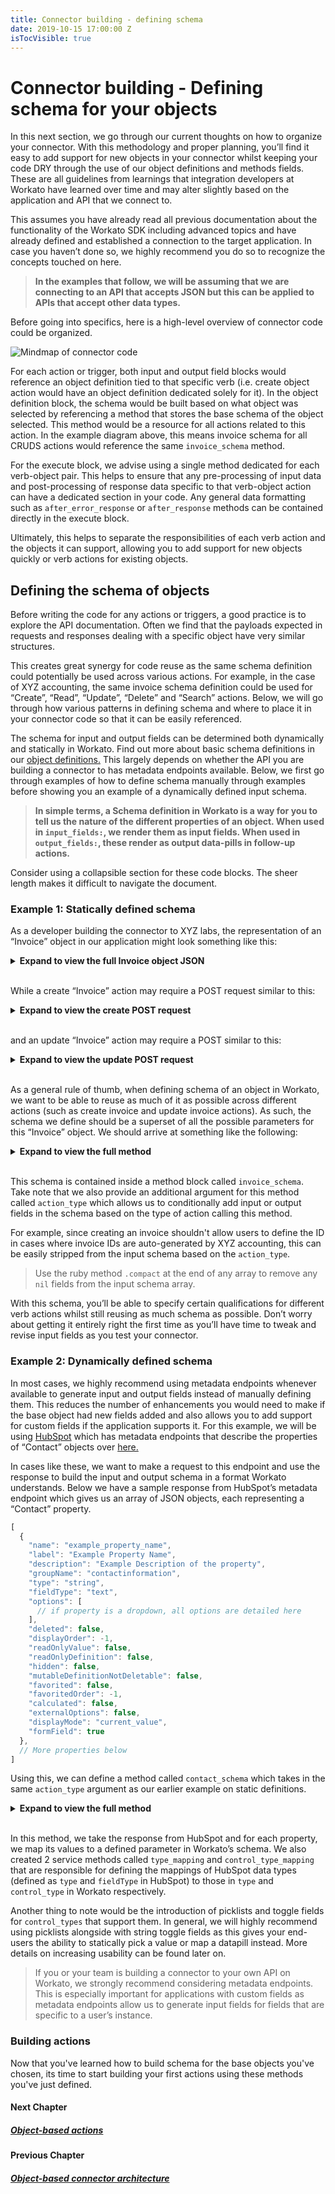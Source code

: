 ```yaml
---
title: Connector building - defining schema
date: 2019-10-15 17:00:00 Z
isTocVisible: true
---
```


# Connector building - Defining schema for your objects
In this next section, we go through our current thoughts on how to organize your connector. With this methodology and proper planning, you’ll find it easy to add support for new objects in your connector whilst keeping your code DRY through the use of our object definitions and methods fields. These are all guidelines from learnings that integration developers at Workato have learned over time and may alter slightly based on the application and API that we connect to.

This assumes you have already read all previous documentation about the functionality of the Workato SDK including advanced topics and have already defined and established a connection to the target application. In case you haven’t done so, we highly recommend you do so to recognize the concepts touched on here.

> **In the examples that follow, we will be assuming that we are connecting to an API that accepts JSON but this can be applied to APIs that accept other data types.**

Before going into specifics, here is a high-level overview of connector code could be organized.

![Mindmap of connector code](/assets/images/sdk/structure.png)

For each action or trigger, both input and output field blocks would reference an object definition tied to that specific verb (i.e. create object action would have an object definition dedicated solely for it). In the object definition block, the schema would be built based on what object was selected by referencing a method that stores the base schema of the object selected. This method would be a resource for all actions related to this action. In the example diagram above, this means invoice schema for all CRUDS actions would reference the same `invoice_schema` method.

For the execute block, we advise using a single method dedicated for each verb-object pair. This helps to ensure that any pre-processing of input data and post-processing of response data specific to that verb-object action can have a dedicated section in your code. Any general data formatting such as `after_error_response` or `after_response` methods can be contained directly in the execute block.

Ultimately, this helps to separate the responsibilities of each verb action and the objects it can support, allowing you to add support for new objects quickly or verb actions for existing objects.

## Defining the schema of objects
Before writing the code for any actions or triggers, a good practice is to explore the API documentation. Often we find that the payloads expected in requests and responses dealing with a specific object have very similar structures.

This creates great synergy for code reuse as the same schema definition could potentially be used across various actions. For example, in the case of XYZ accounting, the same invoice schema definition could be used for “Create”, “Read”, “Update”, “Delete” and “Search” actions. Below, we will go through how various patterns in defining schema and where to place it in your connector code so that it can be easily referenced.

The schema for input and output fields can be determined both dynamically and statically in Workato. Find out more about basic schema definitions in our [object definitions.](developing-connectors/sdk/object-definition.md) This largely depends on whether the API you are building a connector to has metadata endpoints available. Below, we first go through examples of how to define schema manually through examples before showing you an example of a dynamically defined input schema.

> **In simple terms, a Schema definition in Workato is a way for you to tell us the nature of the different properties of an object. When used in `input_fields:`, we render them as input fields. When used in `output_fields:`, these render as output data-pills in follow-up actions.**

Consider using a collapsible section for these code blocks. The sheer length makes it difficult to navigate the document.

### Example 1: Statically defined schema
As a developer building the connector to XYZ labs, the representation of an “Invoice” object in our application might look something like this:

<details>
  <summary><b>Expand to view the full Invoice object JSON</b></summary>

```json
 {
  "TxnDate": "2019-09-19",
  "ID": "1",
  "TotalAmt": 362.07,
  "Line": [
    {
      "Description": "Rock Fountain",
      "SalesItemLineDetail": {
        "Qty": 1,
        "UnitPrice": 275
      },
      "Line-Num": 1,
      "Amount": 275.0,
      "Id": "1"
    },
    {
      "Description": "Fountain Pump",
      "SalesItemLineDetail": {
        "Qty": 1,
        "UnitPrice": 12.75
      },
      "LineNum": 2,
      "Amount": 12.75,
      "Id": "2"
    }
  ],
  "DueDate": "2019-10-19",
  "DocNumber": "1037",
  "Deposit": 0,
  "Balance": 362.07,
  "CustomerRef": {
    "name": "Sonnenschein Family Store",
    "value": "24"
  },
  "BillEmail": {
    "Address": "Familiystore@intuit.com"
  },
  "BillAddr": {
    "Line1": "Russ Sonnenschein",
    "Long": "-122.1141681",
    "Lat": "37.4238562",
    "Id": "95"
  },
  "MetaData": {
    "CreateTime": "2014-09-19T13:16:17-07:00",
    "LastUpdatedTime": "2014-09-19T13:16:17-07:00"
  }
}
```
</details>

<br>

While a create “Invoice” action may require a POST request similar to this:

<details>
  <summary><b>Expand to view the create POST request</b></summary>

```curl
POST /invoice/create
Content type:application/json

{
  "Line": [
    {
      "Description": "Fountain straws",
      "SalesItemLineDetail": {
        "Qty": 100,
        "UnitPrice": 0.075,
      },
      "Line-Num": 1,
      "Amount": 7.50,
      "Id": "192 "
    },
  ],
  "CustomerRef": {
    "value": "1"
  }
}
```
</details>

<br>

and an update “Invoice” action may require a POST similar to this:

<details>
  <summary><b>Expand to view the update POST request</b></summary>

```curl
POST /invoice/update
Content type:application/json

{
  "ID": "1",
  "Line": [
    {
        "Description": "Fountain straws",
        "SalesItemLineDetail": {
          "Qty": 100,
          "UnitPrice": 0.075,
        },
        "Line-Num": 1,
        "Amount": 7.50,
        "Id": "192 "
    },
  ],
  "CustomerRef": {
    "value": "1"
  }
}
```
</details>
<br>

As a general rule of thumb, when defining schema of an object in Workato, we want to be able to reuse as much of it as possible across different actions (such as create invoice and update invoice actions). As such, the schema we define should be a superset of all the possible parameters for this “Invoice” object. We should arrive at something like the following:
<br>
<details>
  <summary><b>Expand to view the full method</b></summary>

```ruby
methods: {
  invoice_schema: lambda do |action_type|
    [
      { name: "Id" } if action_type != 'create',
      { name: "TxnDate" },
      { name: "TotalAmt", type: "number" },
      {
        name: "Line",
        type: "array",
        of: "object",
        properties: [
          { name: "Description" },
          {
            name: "SalesItemLineDetail",
            type: "object",
            properties: [
              { name: "Qty", type: "number" },
              { name: "UnitPrice", type: "number" }
            ]
          },
          { name: "Line-Num", type: "number" },
          { name: "Amount", type: "number" },
          { name: "Id" }
        ]
      },
      { name: "Due-Date" },
      { name: "Doc Number" },
      { name: "Deposit", type: "number" },
      { name: "Balance", type: "number" },
      {
        name: "CustomerRef",
        type: "object",
        properties: [
          { name: "name" ,
          { name: "value" }
        ]
      },
      {
        name: "BillEmail",
        type: "object",
        properties: [
          { name: "Address" }
        ]
      },
      {
        name: "BillAddr",
        type: "object",
        properties: [
          { name: "Line1" },
          { name: "Lon" },
          { name: "Lat" },
          { name: "Id" }
        ]
      },
      {
        name: "MetaData",
        type: "object",
        properties: [
          { name: "CreateTime", type: "date_time" },
          { name: "LastUpdatedTime", type: "date_time" }
        ]
      }
    ].compact
  end
}
```
</details>

<br>

This schema is contained inside a method block called `invoice_schema`. Take note that we also provide an additional argument for this method called `action_type` which allows us to conditionally add input or output fields in the schema based on the type of action calling this method.

For example, since creating an invoice shouldn't allow users to define the ID in cases where invoice IDs are auto-generated by XYZ accounting, this can be easily stripped from the input schema based on the `action_type`.

> Use the ruby method `.compact` at the end of any array to remove any `nil` fields from the input schema array.

With this schema, you’ll be able to specify certain qualifications for different verb actions whilst still reusing as much schema as possible. Don’t worry about getting it entirely right the first time as you’ll have time to tweak and revise input fields as you test your connector.

### Example 2: Dynamically defined schema
In most cases, we highly recommend using metadata endpoints whenever available to generate input and output fields instead of manually defining them. This reduces the number of enhancements you would need to make if the base object had new fields added and also allows you to add support for custom fields if the application supports it. For this example, we will be using [HubSpot](https://www.hubspot.com) which has metadata endpoints that describe the properties of “Contact” objects over [here.](https://developers.hubspot.com/docs/methods/contacts/v2/get_contacts_properties)

In cases like these, we want to make a request to this endpoint and use the response to build the input and output schema in a format Workato understands. Below we have a sample response from HubSpot’s metadata endpoint which gives us an array of JSON objects, each representing a “Contact” property.

```js
[
  {
    "name": "example_property_name",
    "label": "Example Property Name",
    "description": "Example Description of the property",
    "groupName": "contactinformation",
    "type": "string",
    "fieldType": "text",
    "options": [
      // if property is a dropdown, all options are detailed here
    ],
    "deleted": false,
    "displayOrder": -1,
    "readOnlyValue": false,
    "readOnlyDefinition": false,
    "hidden": false,
    "mutableDefinitionNotDeletable": false,
    "favorited": false,
    "favoritedOrder": -1,
    "calculated": false,
    "externalOptions": false,
    "displayMode": "current_value",
    "formField": true
  },
  // More properties below
]
```

Using this, we can define a method called `contact_schema` which takes in the same `action_type` argument as our earlier example on static definitions.
<br>
<details>
  <summary><b>Expand to view the full method</b></summary>

```ruby
methods: {
  contact_schema: lambda do |action_type|
    get('/properties/v1/contacts/properties').map do |property|
      field = {
        name: property['name'],
        label: property['label'],
        hint: property['description'],
        type: call('type_mapping', property['type']),
        control_type: call('control_type_mapping', property['fieldType'])
      }

      if %w[select multiselect].include?(field[:control_type])
        picklist = {
          pick_list: property['options'].
          map { |option| [option['label'], option['value']]  }
        }
        field = field.merge(picklist)
      end

      if %w[boolean select multiselect].include?(field[:control_type])
        togglefield = {
          toggle_hint: 'Select manually',
          toggle_field: {
            name: property['name'],
            label: property['label'],
            type: 'string',
            control_type: 'text',
            toggle_hint: 'Map datapill',
            hint: "Enter in a valid option"
          }
        }
        field = field.merge(togglefield)
      end

      field
    end
  end,

  type_mapping: lambda do |input|
    case input
    when 'datetime'
      'date_time'
    when 'number'
      'integer'
    when 'booleancheckbox'
      'boolean'
    when 'bool'
      'boolean'
    when 'enumeration'
      'string'
    else
      input
    end
  end,

  control_type_mapping: lambda do |input|
    case input
    when 'textarea'
      'text-area'
    when 'datetime'
      'date_time'
    when 'booleancheckbox'
      'checkbox'
    when 'bool'
      'checkbox'
    when 'enumeration'
      'select'
    when 'radio'
      'select'
    when 'checkbox'
      'multiselect'
    else
      input
    end
  end
}
```
</details>

<br>

In this method, we take the response from HubSpot and for each property, we map its values to a defined parameter in Workato’s schema. We also created 2 service methods called `type_mapping` and `control_type_mapping` that are responsible for defining the mappings of HubSpot data types (defined as `type` and `fieldType` in HubSpot) to those in `type` and `control_type` in Workato respectively.

Another thing to note would be the introduction of picklists and toggle fields for `control_types` that support them. In general, we will highly recommend using picklists alongside with string toggle fields as this gives your end-users the ability to statically pick a value or map a datapill instead. More details on increasing usability can be found later on.

> If you or your team is building a connector to your own API on Workato, we strongly recommend considering metadata endpoints. This is especially important for applications with custom fields as metadata endpoints allow us to generate input fields for fields that are specific to a user’s instance.

### Building actions
Now that you've learned how to build schema for the base objects you've chosen, its time to start building your first actions using these methods you've just defined.

#### Next Chapter
##### [Object-based actions](connector-building-building-actions.md)

#### Previous Chapter
##### [Object-based connector architecture](connector-building-defining-schema.md)
